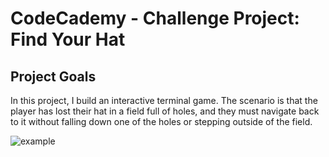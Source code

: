 # CodeCademy - Challenge Project: Find Your Hat

## Project Goals
In this project, I build an interactive terminal game. 
The scenario is that the player has lost their hat in a field full of holes, and they must navigate back to it without falling down one of the holes or stepping outside of the field.

<img src="https://content.codecademy.com/PRO/independent-practice-projects/find-your-hat/find-your-hat-demo.gif" alt="example">
